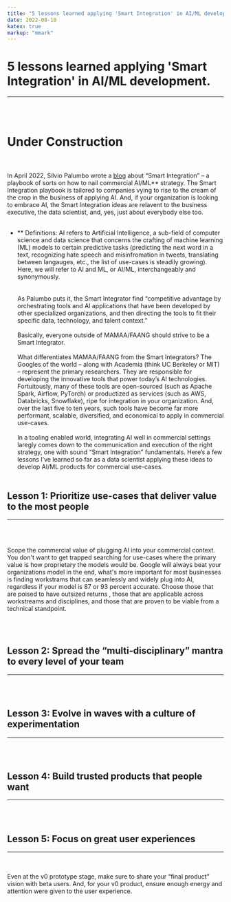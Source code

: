 ```yaml
---
title: "5 lessons learned applying 'Smart Integration' in AI/ML development."
date: 2022-08-10
katex: true
markup: "mmark"
---
```


# 5 lessons learned applying 'Smart Integration' in AI/ML development.
---
<br><br>
# **Under Construction**
<br><br>
In April 2022, Silvio Palumbo wrote a <a target="_blank" rel="noopener noreferrer" href="https://medium.com/bcggamma/smart-integration-four-levels-of-ai-maturity-and-why-its-ok-to-be-at-level-3-2af0c94c9614">blog</a> about “Smart Integration” – a playbook of sorts on how to nail commercial AI/ML** strategy. The Smart Integration playbook is tailored to companies vying to rise to the cream of the crop in the business of applying AI. And, if your organization is looking to embrace AI, the Smart Integration ideas are relavent to the business executive, the data scientist, and, yes, just about everybody else too. 
<br><br>
* ** Definitions: AI refers to Artificial Intelligence, a sub-field of computer science and data science that concerns the crafting of machine learning (ML) models to certain predictive tasks (predicting the next word in a text, recognizing hate speech and misinfromation in tweets, translating between langauges, etc., the list of use-cases is steadily growing). Here, we will refer to AI and ML, or AI/ML, interchangeably and synonymously.  
<br><br>
As Palumbo puts it, the Smart Integrator find “competitive advantage by orchestrating tools and AI applications that have been developed by other specialized organizations, and then directing the tools to fit their specific data, technology, and talent context.” 
<br><br>
Basically, everyone outside of MAMAA/FAANG should strive to be a Smart Integrator.
<br><br>
What differentiates MAMAA/FAANG from the Smart Integrators? The Googles of the world – along with Academia (think UC Berkeley or MIT) – represent the primary researchers. They are responsible for developing the innovative tools that power today’s AI technologies. Fortuitously, many of these tools are open-sourced (such as Apache Spark, Airflow, PyTorch) or productized as services (such as AWS, Databricks, Snowflake), ripe for integration in your organization. And, over the last five to ten years, such tools have become far more performant, scalable, diversified, and economical to apply in commercial use-cases. 
<br><br>
In a tooling enabled world, integrating AI well in commercial settings laregly comes down to the communication and execution of the right strategy, one with sound “Smart Integration” fundamentals. Here’s a few lessons I’ve learned so far as a data scientist applying these ideas to develop AI/ML products for commercial use-cases. 
<br><br>

## Lesson 1: Prioritize use-cases that deliver value to the most people

---
<br><br>

Scope the commercial value of plugging AI into your commercial context. You don't want to get trapped searching for use-cases where the primary value is  how proprietary the models would be. Google will always beat your organizations model in the end, what's more important for most businesses is finding workstrams that can seamlessly and widely plug into AI, regardless if your model is 87 or 93 percent accurate. Choose those that are poised to have outsized returns , those that are applicable across workstreams and disciplines, and those that are proven to be viable from a technical standpoint.

<br><br>
## Lesson 2: Spread the “multi-disciplinary” mantra to every level of your team
---
<br><br>
## Lesson 3: Evolve in waves with a culture of experimentation
---
<br><br>
## Lesson 4: Build trusted products that people want
---
<br><br>
## Lesson 5: Focus on great user experiences
---
<br><br>
Even at the v0 prototype stage, make sure to share your “final product” vision with beta users. And, for your v0 product, ensure enough energy and attention were given to the user experience.
<br><br>

